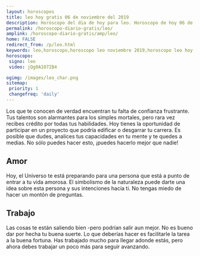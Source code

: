 ```yaml
---
layout: horoscopos
title: leo hoy gratis 06 de noviembre del 2019 
description: Horóscopo del dia de hoy para leo. Horoscopo de hoy 06 de noviembre del 2019. Las predicciones de amor, trabajo, vida personal gratis.
permalink: /horoscopo-diario-gratis/leo/
amplink: /horoscopo-diario-gratis/amp/leo/
home: FALSE
redirect_from: /p/leo.html
keywords: leo,horoscopo,horoscopo leo noviembre 2019,horoscopo leo hoy,tarot leo noviembre 2019,horoscopo leo,tarot leo hoy,horoscopo de hoy,horoscopo diario,tarot del amor,horoscopo de hoy leo,horoscopo diario del tarot, Horoscopo de hoy leo 06 de noviembre del 2019,horóscopo del día,signos zodiacales 2019, el horoscopo de hoy
horoscopo:
 signo: leo
 video: jQg0A1O7IB4

ogimg: /images/leo_char.png
sitemap:
 priority: 1
 changefreq: 'daily'
---
```



Los que te conocen de verdad encuentran tu falta de confianza frustrante. Tus talentos son alarmantes para los simples mortales, pero rara vez recibes crédito por todas tus habilidades. Hoy tienes la oportunidad de participar en un proyecto que podría edificar o desgarrar tu carrera. Es posible que dudes, analices tus capacidades en tu mente y te quedes a medias. No sólo puedes hacer esto, ¡puedes hacerlo mejor que nadie!

## Amor

Hoy, el Universo te está preparando para una persona que está a punto de entrar a tu vida amorosa. El simbolismo de la naturaleza puede darte una idea sobre esta persona y sus intenciones hacia ti. No tengas miedo de hacer un montón de preguntas.

## Trabajo

Las cosas te están saliendo bien -pero podrían salir aun mejor. No es bueno dar por hecha tu buena suerte. Lo que deberías hacer es facilitarle la tarea a la buena fortuna. Has trabajado mucho para llegar adonde estás, pero ahora debes trabajar un poco más para seguir avanzando.